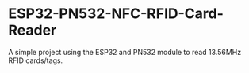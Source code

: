 # ESP32-PN532-NFC-RFID-Card-Reader
A simple project using the ESP32 and PN532 module to read 13.56MHz RFID cards/tags.
